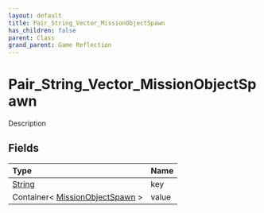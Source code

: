 ```yaml
---
layout: default
title: Pair_String_Vector_MissionObjectSpawn
has_children: false
parent: Class
grand_parent: Game Reflection
---
```

# Pair_String_Vector_MissionObjectSpawn
Description 

## Fields

| Type | Name |
|:----------|:--------------|
| [String](/riftbreaker-wiki/docs/game-reflection/components/string/) | key |
| Container< [MissionObjectSpawn](/riftbreaker-wiki/docs/game-reflection/classes/mission_object_spawn/) > | value |

